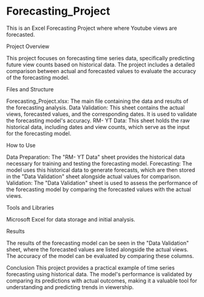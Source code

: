 # Forecasting_Project
This is an Excel Forecasting Project where where Youtube views are forecasted.

Project Overview

This project focuses on forecasting time series data, specifically predicting future view counts based on historical data. The project includes a detailed comparison between actual and forecasted values to evaluate the accuracy of the forecasting model.


Files and Structure

Forecasting_Project.xlsx: The main file containing the data and results of the forecasting analysis.
Data Validation: This sheet contains the actual views, forecasted values, and the corresponding dates. It is used to validate the forecasting model's accuracy.
RM- YT Data: This sheet holds the raw historical data, including dates and view counts, which serve as the input for the forecasting model.

How to Use

Data Preparation: The "RM- YT Data" sheet provides the historical data necessary for training and testing the forecasting model.
Forecasting: The model uses this historical data to generate forecasts, which are then stored in the "Data Validation" sheet alongside actual values for comparison.
Validation: The "Data Validation" sheet is used to assess the performance of the forecasting model by comparing the forecasted values with the actual views.

Tools and Libraries

Microsoft Excel for data storage and initial analysis.

Results

The results of the forecasting model can be seen in the "Data Validation" sheet, where the forecasted values are listed alongside the actual views. The accuracy of the model can be evaluated by comparing these columns.

Conclusion
This project provides a practical example of time series forecasting using historical data. The model's performance is validated by comparing its predictions with actual outcomes, making it a valuable tool for understanding and predicting trends in viewership.
